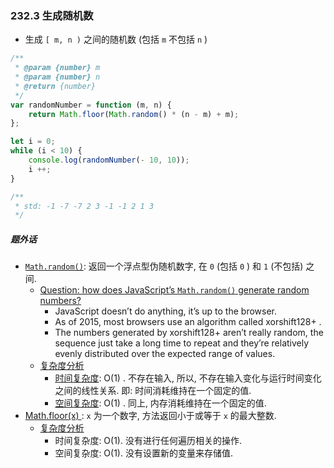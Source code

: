 ### 232.3 生成随机数

* 生成 `[ m, n )` 之间的随机数 (包括 `m` 不包括 `n` )

```javascript
/**
 * @param {number} m
 * @param {number} n
 * @return {number}
 */
var randomNumber = function (m, n) {
    return Math.floor(Math.random() * (n - m) + m);
};

let i = 0;
while (i < 10) {
    console.log(randomNumber(- 10, 10));
    i ++;
}

/**
 * std: -1 -7 -7 2 3 -1 -1 2 1 3
 */
```



##### 题外话

* [`Math.random()`](https://developer.mozilla.org/zh-CN/docs/Web/JavaScript/Reference/Global_Objects/Math/random): 返回一个浮点型伪随机数字, 在 `0` (包括 `0` ) 和 `1` (不包括) 之间.
    * [Question: how does JavaScript’s `Math.random()` generate random numbers?](https://hackernoon.com/how-does-javascripts-math-random-generate-random-numbers-ef0de6a20131)
        * JavaScript doesn’t do anything, it’s up to the browser.
        * As of 2015, most browsers use an algorithm called xorshift128+ .
        * The numbers generated by xorshift128+ aren’t really random, the sequence just take a long time to repeat and they’re relatively evenly distributed over the expected range of values.
    * [复杂度分析](https://tc39.es/ecma262/#sec-math.random)
        * [时间复杂度](https://stackoverflow.com/questions/4548455/big-o-estimation-of-math-random): O(1) . 不存在输入, 所以, 不存在输入变化与运行时间变化之间的线性关系. 即: 时间消耗维持在一个固定的值.
        * [空间复杂度](https://stackoverflow.com/questions/4548455/big-o-estimation-of-math-random): O(1) . 同上, 内存消耗维持在一个固定的值.
* [Math.floor(x) ](https://developer.mozilla.org/zh-CN/docs/Web/JavaScript/Reference/Global_Objects/Math/floor): `x` 为一个数字, 方法返回小于或等于 `x` 的最大整数.
    * [复杂度分析](https://www.ecma-international.org/ecma-262/5.1/#sec-15.8.2.9)
        * 时间复杂度: O(1). 没有进行任何遍历相关的操作.
        * 空间复杂度: O(1). 没有设置新的变量来存储值.